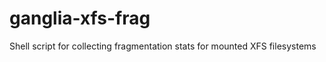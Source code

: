 ganglia-xfs-frag
================

Shell script for collecting fragmentation stats for mounted XFS filesystems
